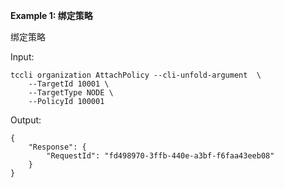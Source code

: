 **Example 1: 绑定策略**

绑定策略

Input: 

```
tccli organization AttachPolicy --cli-unfold-argument  \
    --TargetId 10001 \
    --TargetType NODE \
    --PolicyId 100001
```

Output: 
```
{
    "Response": {
        "RequestId": "fd498970-3ffb-440e-a3bf-f6faa43eeb08"
    }
}
```

